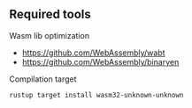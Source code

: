 ## Required tools

Wasm lib optimization
- https://github.com/WebAssembly/wabt
- https://github.com/WebAssembly/binaryen

Compilation target

```rustup target install wasm32-unknown-unknown```